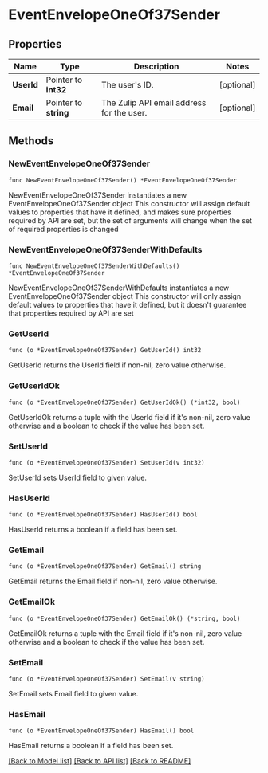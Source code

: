 # EventEnvelopeOneOf37Sender

## Properties

Name | Type | Description | Notes
------------ | ------------- | ------------- | -------------
**UserId** | Pointer to **int32** | The user&#39;s ID.  | [optional] 
**Email** | Pointer to **string** | The Zulip API email address for the user.  | [optional] 

## Methods

### NewEventEnvelopeOneOf37Sender

`func NewEventEnvelopeOneOf37Sender() *EventEnvelopeOneOf37Sender`

NewEventEnvelopeOneOf37Sender instantiates a new EventEnvelopeOneOf37Sender object
This constructor will assign default values to properties that have it defined,
and makes sure properties required by API are set, but the set of arguments
will change when the set of required properties is changed

### NewEventEnvelopeOneOf37SenderWithDefaults

`func NewEventEnvelopeOneOf37SenderWithDefaults() *EventEnvelopeOneOf37Sender`

NewEventEnvelopeOneOf37SenderWithDefaults instantiates a new EventEnvelopeOneOf37Sender object
This constructor will only assign default values to properties that have it defined,
but it doesn't guarantee that properties required by API are set

### GetUserId

`func (o *EventEnvelopeOneOf37Sender) GetUserId() int32`

GetUserId returns the UserId field if non-nil, zero value otherwise.

### GetUserIdOk

`func (o *EventEnvelopeOneOf37Sender) GetUserIdOk() (*int32, bool)`

GetUserIdOk returns a tuple with the UserId field if it's non-nil, zero value otherwise
and a boolean to check if the value has been set.

### SetUserId

`func (o *EventEnvelopeOneOf37Sender) SetUserId(v int32)`

SetUserId sets UserId field to given value.

### HasUserId

`func (o *EventEnvelopeOneOf37Sender) HasUserId() bool`

HasUserId returns a boolean if a field has been set.

### GetEmail

`func (o *EventEnvelopeOneOf37Sender) GetEmail() string`

GetEmail returns the Email field if non-nil, zero value otherwise.

### GetEmailOk

`func (o *EventEnvelopeOneOf37Sender) GetEmailOk() (*string, bool)`

GetEmailOk returns a tuple with the Email field if it's non-nil, zero value otherwise
and a boolean to check if the value has been set.

### SetEmail

`func (o *EventEnvelopeOneOf37Sender) SetEmail(v string)`

SetEmail sets Email field to given value.

### HasEmail

`func (o *EventEnvelopeOneOf37Sender) HasEmail() bool`

HasEmail returns a boolean if a field has been set.


[[Back to Model list]](../README.md#documentation-for-models) [[Back to API list]](../README.md#documentation-for-api-endpoints) [[Back to README]](../README.md)


